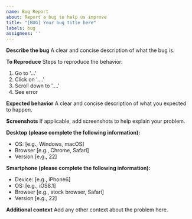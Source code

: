 ```yaml
---
name: Bug Report
about: Report a bug to help us improve
title: "[BUG] Your bug title here"
labels: bug
assignees: ''
---
```


**Describe the bug**
A clear and concise description of what the bug is.

**To Reproduce**
Steps to reproduce the behavior:

1. Go to '...'
2. Click on '....'
3. Scroll down to '....'
4. See error

**Expected behavior**
A clear and concise description of what you expected to happen.

**Screenshots**
If applicable, add screenshots to help explain your problem.

**Desktop (please complete the following information):**

- OS: [e.g., Windows, macOS]
- Browser [e.g., Chrome, Safari]
- Version [e.g., 22]

**Smartphone (please complete the following information):**

- Device: [e.g., iPhone6]
- OS: [e.g., iOS8.1]
- Browser [e.g., stock browser, Safari]
- Version [e.g., 22]

**Additional context**
Add any other context about the problem here.

